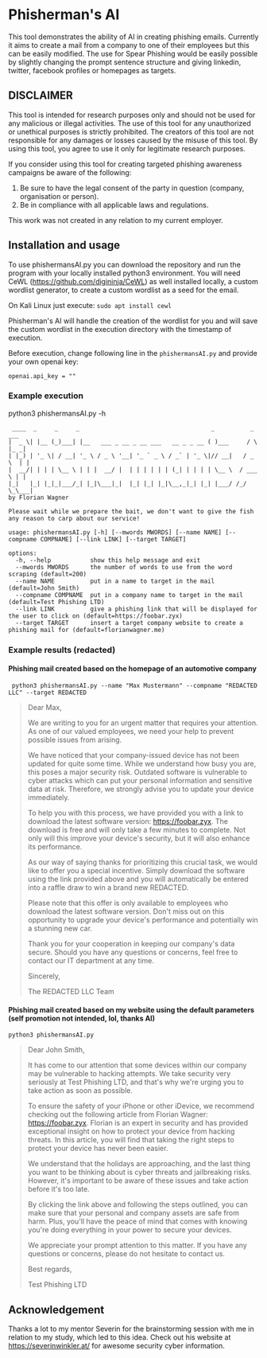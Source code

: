 # Phisherman's AI
This tool demonstrates the ability of AI in creating phishing emails.
Currently it aims to create a mail from a company to one of their employees but this can be easily modified.
The use for Spear Phishing would be easily possible by slightly changing the prompt sentence structure and giving linkedin, twitter, facebook profiles or homepages as targets.

## DISCLAIMER 
This tool is intended for research purposes only and should not be used for any malicious or illegal activities. The use of this tool for any unauthorized or unethical purposes is strictly prohibited. The creators of this tool are not responsible for any damages or losses caused by the misuse of this tool. By using this tool, you agree to use it only for legitimate research purposes. 

If you consider using this tool for creating targeted phishing awareness campaigns be aware of the following: 
1. Be sure to have the legal consent of the party in question (company, organisation or person). 
2. Be in compliance with all applicable laws and regulations.

This work was not created in any relation to my current employer.

## Installation and usage

To use phishermansAI.py you can download the repository and run the program with your locally installed python3 environment.
You will need CeWL (https://github.com/digininja/CeWL) as well installed locally, a custom wordlist generator, to create a custom wordlist as a seed for the email.

On Kali Linux just execute:
``` sudo apt install cewl ``` 

Phisherman's AI will handle the creation of the wordlist for you and will save the custom wordlist in the execution directory with the timestamp of execution.

Before execution, change following line in the ```phishermansAI.py``` and provide your own openai key:

```openai.api_key = ""```

### Example execution
python3 phishermansAI.py -h
```
 ____  _     _     _                                     _          _    ___ 
|  _ \| |__ (_)___| |__   ___ _ __ _ __ ___   __ _ _ __ ( )___     / \  |_ _|
| |_) | '_ \| / __| '_ \ / _ \ '__| '_ ` _ \ / _` | '_ \|// __|   / _ \  | | 
|  __/| | | | \__ \ | | |  __/ |  | | | | | | (_| | | | | \__ \  / ___ \ | | 
|_|   |_| |_|_|___/_| |_|\___|_|  |_| |_| |_|\__,_|_| |_| |___/ /_/   \_\___|
by Florian Wagner

Please wait while we prepare the bait, we don't want to give the fish any reason to carp about our service!

usage: phishermansAI.py [-h] [--mwords MWORDS] [--name NAME] [--compname COMPNAME] [--link LINK] [--target TARGET]

options:
  -h, --help           show this help message and exit
  --mwords MWORDS      the number of words to use from the word scraping (default=200)
  --name NAME          put in a name to target in the mail (default=John Smith)
  --compname COMPNAME  put in a company name to target in the mail (default=Test Phishing LTD)
  --link LINK          give a phishing link that will be displayed for the user to click on (default=https://foobar.zyx)
  --target TARGET      insert a target company website to create a phishing mail for (default=florianwagner.me)
```

### Example results (redacted)

#### Phishing mail created based on the homepage of an automotive company
``` python3 phishermansAI.py --name "Max Mustermann" --compname "REDACTED LLC" --target REDACTED```

> Dear Max,
> 
> We are writing to you for an urgent matter that requires your attention. As one of our valued employees, we need your help to prevent possible issues from arising.
>
> We have noticed that your company-issued device has not been updated for quite some time. While we understand how busy you are, this poses a major security risk. Outdated software is vulnerable to cyber attacks which can put your personal information and sensitive data at risk. Therefore, we strongly advise you to update your device immediately.
>
> To help you with this process, we have provided you with a link to download the latest software version: https://foobar.zyx. The download is free and will only take a few minutes to complete. Not only will this improve your device's security, but it will also enhance its performance.
>
> As our way of saying thanks for prioritizing this crucial task, we would like to offer you a special incentive. Simply download the software using the link provided above and you will automatically be entered into a raffle draw to win a brand new REDACTED.
>
> Please note that this offer is only available to employees who download the latest software version. Don't miss out on this opportunity to upgrade your device's performance and potentially win a stunning new car.
> 
> Thank you for your cooperation in keeping our company's data secure. Should you have any questions or concerns, feel free to contact our IT department at any time.
> 
> Sincerely,
> 
> The REDACTED LLC Team

#### Phishing mail created based on my website using the default parameters (self promotion not intended, lol, thanks AI)
``` python3 phishermansAI.py ```


> Dear John Smith,
> 
> It has come to our attention that some devices within our company may be vulnerable to hacking attempts. We take security very seriously at Test Phishing LTD, and that's why we're urging you to take action as soon as possible.
>  
> To ensure the safety of your iPhone or other iDevice, we recommend checking out the following article from Florian Wagner: https://foobar.zyx. Florian is an expert in security and has provided exceptional insight on how to protect your device from hacking threats. In this article, you will find that taking the right steps to protect your device has never been easier.
>  
> We understand that the holidays are approaching, and the last thing you want to be thinking about is cyber threats and jailbreaking risks. However, it's important to be aware of these issues and take action before it's too late.
>   
> By clicking the link above and following the steps outlined, you can make sure that your personal and company assets are safe from harm. Plus, you'll have the peace of mind that comes with knowing you're doing everything in your power to secure your devices.
>   
> We appreciate your prompt attention to this matter. If you have any questions or concerns, please do not hesitate to contact us.
>   
> Best regards,
> 
> Test Phishing LTD
 
## Acknowledgement

Thanks a lot to my mentor Severin for the brainstorming session with me in relation to my study, which led to this idea.
Check out his website at https://severinwinkler.at/ for awesome security cyber information. 
